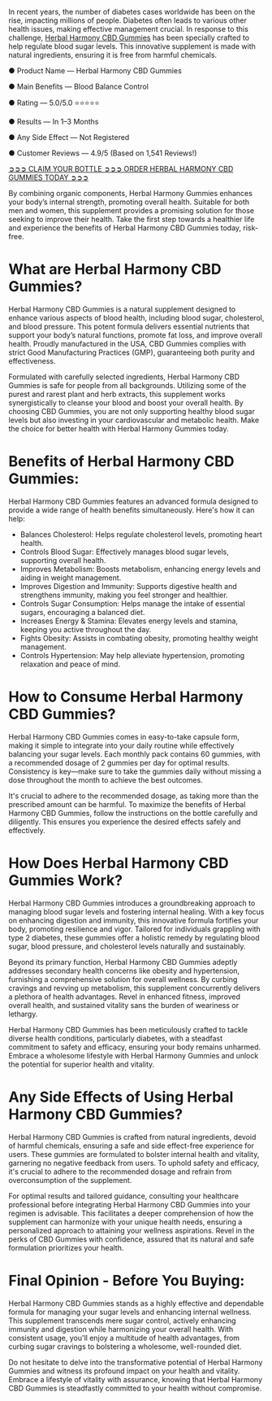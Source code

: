 In recent years, the number of diabetes cases worldwide has been on the rise, impacting millions of people. Diabetes often leads to various other health issues, making effective management crucial. In response to this challenge, [Herbal Harmony CBD Gummies](https://www.facebook.com/orderherbalharmonycbdgummies) has been specially crafted to help regulate blood sugar levels. This innovative supplement is made with natural ingredients, ensuring it is free from harmful chemicals.

● Product Name — Herbal Harmony CBD Gummies

● Main Benefits — Blood Balance Control

● Rating — 5.0/5.0 ⭐⭐⭐⭐⭐

● Results — In 1–3 Months

● Any Side Effect — Not Registered

● Customer Reviews — 4.9/5 (Based on 1,541 Reviews!)‍

‍[➲➲➲ CLAIM YOUR BOTTLE ➲➲➲ ORDER HERBAL HARMONY CBD GUMMIES TODAY ➲➲➲](https://farmscbdoil.com/herbal-harmony-cbd-gummies/)

By combining organic components, Herbal Harmony Gummies enhances your body’s internal strength, promoting overall health. Suitable for both men and women, this supplement provides a promising solution for those seeking to improve their health. Take the first step towards a healthier life and experience the benefits of Herbal Harmony CBD Gummies today, risk-free.

# What are Herbal Harmony CBD Gummies?

Herbal Harmony CBD Gummies is a natural supplement designed to enhance various aspects of blood health, including blood sugar, cholesterol, and blood pressure. This potent formula delivers essential nutrients that support your body’s natural functions, promote fat loss, and improve overall health. Proudly manufactured in the USA, CBD Gummies complies with strict Good Manufacturing Practices (GMP), guaranteeing both purity and effectiveness.

Formulated with carefully selected ingredients, Herbal Harmony CBD Gummies is safe for people from all backgrounds. Utilizing some of the purest and rarest plant and herb extracts, this supplement works synergistically to cleanse your blood and boost your overall health. By choosing CBD Gummies, you are not only supporting healthy blood sugar levels but also investing in your cardiovascular and metabolic health. Make the choice for better health with Herbal Harmony Gummies today.

# Benefits of Herbal Harmony CBD Gummies:

Herbal Harmony CBD Gummies features an advanced formula designed to provide a wide range of health benefits simultaneously. Here's how it can help:

- Balances Cholesterol: Helps regulate cholesterol levels, promoting heart health.
- Controls Blood Sugar: Effectively manages blood sugar levels, supporting overall health.
- Improves Metabolism: Boosts metabolism, enhancing energy levels and aiding in weight management.
- Improves Digestion and Immunity: Supports digestive health and strengthens immunity, making you feel stronger and healthier.
- Controls Sugar Consumption: Helps manage the intake of essential sugars, encouraging a balanced diet.
- Increases Energy & Stamina: Elevates energy levels and stamina, keeping you active throughout the day.
- Fights Obesity: Assists in combating obesity, promoting healthy weight management.
- Controls Hypertension: May help alleviate hypertension, promoting relaxation and peace of mind.

# How to Consume Herbal Harmony CBD Gummies?

Herbal Harmony CBD Gummies comes in easy-to-take capsule form, making it simple to integrate into your daily routine while effectively balancing your sugar levels. Each monthly pack contains 60 gummies, with a recommended dosage of 2 gummies per day for optimal results. Consistency is key—make sure to take the gummies daily without missing a dose throughout the month to achieve the best outcomes.

It's crucial to adhere to the recommended dosage, as taking more than the prescribed amount can be harmful. To maximize the benefits of Herbal Harmony CBD Gummies, follow the instructions on the bottle carefully and diligently. This ensures you experience the desired effects safely and effectively.

# How Does Herbal Harmony CBD Gummies Work?

Herbal Harmony CBD Gummies introduces a groundbreaking approach to managing blood sugar levels and fostering internal healing. With a key focus on enhancing digestion and immunity, this innovative formula fortifies your body, promoting resilience and vigor. Tailored for individuals grappling with type 2 diabetes, these gummies offer a holistic remedy by regulating blood sugar, blood pressure, and cholesterol levels naturally and sustainably.

Beyond its primary function, Herbal Harmony CBD Gummies adeptly addresses secondary health concerns like obesity and hypertension, furnishing a comprehensive solution for overall wellness. By curbing cravings and revving up metabolism, this supplement concurrently delivers a plethora of health advantages. Revel in enhanced fitness, improved overall health, and sustained vitality sans the burden of weariness or lethargy.

Herbal Harmony CBD Gummies has been meticulously crafted to tackle diverse health conditions, particularly diabetes, with a steadfast commitment to safety and efficacy, ensuring your body remains unharmed. Embrace a wholesome lifestyle with Herbal Harmony Gummies and unlock the potential for superior health and vitality.

# Any Side Effects of Using Herbal Harmony CBD Gummies?

Herbal Harmony CBD Gummies is crafted from natural ingredients, devoid of harmful chemicals, ensuring a safe and side effect-free experience for users. These gummies are formulated to bolster internal health and vitality, garnering no negative feedback from users. To uphold safety and efficacy, it's crucial to adhere to the recommended dosage and refrain from overconsumption of the supplement.

For optimal results and tailored guidance, consulting your healthcare professional before integrating Herbal Harmony CBD Gummies into your regimen is advisable. This facilitates a deeper comprehension of how the supplement can harmonize with your unique health needs, ensuring a personalized approach to attaining your wellness aspirations. Revel in the perks of CBD Gummies with confidence, assured that its natural and safe formulation prioritizes your health.

# Final Opinion - Before You Buying:

Herbal Harmony CBD Gummies stands as a highly effective and dependable formula for managing your sugar levels and enhancing internal wellness. This supplement transcends mere sugar control, actively enhancing immunity and digestion while harmonizing your overall health. With consistent usage, you'll enjoy a multitude of health advantages, from curbing sugar cravings to bolstering a wholesome, well-rounded diet.

Do not hesitate to delve into the transformative potential of Herbal Harmony Gummies and witness its profound impact on your health and vitality. Embrace a lifestyle of vitality with assurance, knowing that Herbal Harmony CBD Gummies is steadfastly committed to your health without compromise.

